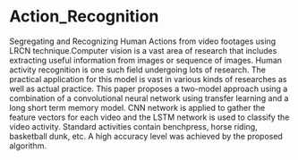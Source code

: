 # Action_Recognition
Segregating and Recognizing Human Actions from video footages using LRCN technique.Computer vision is a vast area of research that includes extracting useful information from images or sequence of images. Human activity recognition is one such field undergoing lots of research. The practical application for this model is vast in various kinds of researches as well as actual practice. This paper proposes a two-model approach using a combination of a convolutional neural network using transfer learning and a long short term memory model. CNN network is applied to gather the feature vectors for each video and the LSTM network is used to classify the video activity. Standard activities contain benchpress, horse riding, basketball dunk, etc. A high accuracy level was achieved by the proposed algorithm.
